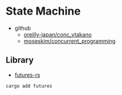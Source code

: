 # State Machine

- github
  - [oreilly-japan/conc_ytakano](https://github.com/oreilly-japan/conc_ytakano/tree/main/chap5/5.2/ch5_2_1_hello)
  - [moseskim/concurrent_programming](https://github.com/moseskim/concurrent_programming/tree/main/chap5/5.2/ch5_2_1_hello)

## Library

- [futures-rs](https://github.com/rust-lang/futures-rs)

```bash
cargo add futures
```

